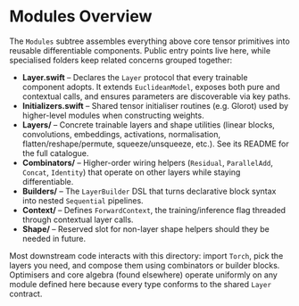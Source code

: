 # Modules Overview

The `Modules` subtree assembles everything above core tensor primitives into reusable differentiable components. Public entry points live here, while specialised folders keep related concerns grouped together:

- **Layer.swift** – Declares the `Layer` protocol that every trainable component adopts. It extends `EuclideanModel`, exposes both pure and contextual calls, and ensures parameters are discoverable via key paths.
- **Initializers.swift** – Shared tensor initialiser routines (e.g. Glorot) used by higher-level modules when constructing weights.
- **Layers/** – Concrete trainable layers and shape utilities (linear blocks, convolutions, embeddings, activations, normalisation, flatten/reshape/permute, squeeze/unsqueeze, etc.). See its README for the full catalogue.
- **Combinators/** – Higher-order wiring helpers (`Residual`, `ParallelAdd`, `Concat`, `Identity`) that operate on other layers while staying differentiable.
- **Builders/** – The `LayerBuilder` DSL that turns declarative block syntax into nested `Sequential` pipelines.
- **Context/** – Defines `ForwardContext`, the training/inference flag threaded through contextual layer calls.
- **Shape/** – Reserved slot for non-layer shape helpers should they be needed in future.

Most downstream code interacts with this directory: import `Torch`, pick the layers you need, and compose them using combinators or builder blocks. Optimisers and core algebra (found elsewhere) operate uniformly on any module defined here because every type conforms to the shared `Layer` contract.
